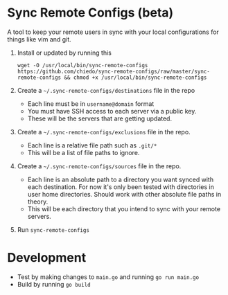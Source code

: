 # Sync Remote Configs (beta)

A tool to keep your remote users in sync with your local configurations for things like vim and git.

1. Install or updated by running this

    `wget -O /usr/local/bin/sync-remote-configs https://github.com/chiedo/sync-remote-configs/raw/master/sync-remote-configs && chmod +x /usr/local/bin/sync-remote-configs`
    
2. Create a `~/.sync-remote-configs/destinations` file in the repo
    - Each line must be in `username@domain` format
    - You must have SSH access to each server via a public key.
    - These will be the servers that are getting updated.
3. Create a `~/.sync-remote-configs/exclusions` file in the repo.
    - Each line is a relative file path such as `.git/*`
    - This will be a list of file paths to ignore.
4. Create a `~/.sync-remote-configs/sources` file in the repo.
    - Each line is an absolute path to a directory you want synced with each destination. For now it's only been tested with directories in user home directories. Should work with other absolute file paths in theory.
    - This will be each directory that you intend to sync with your remote servers.
5. Run `sync-remote-configs`


# Development

- Test by making changes to `main.go` and running `go run main.go`
- Build by running `go build`

